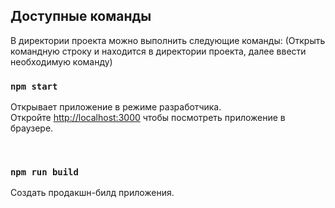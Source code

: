 ## Доступные команды

В директории проекта можно выполнить следующие команды:
(Открыть командную строку и находится в директории проекта, далее ввести необходимую команду)

### `npm start`

Открывает приложение в режиме разработчика.<br />
Откройте [http://localhost:3000](http://localhost:3000) чтобы посмотреть приложение в браузере.

<br />


### `npm run build`

Создать продакшн-билд приложения.<br />